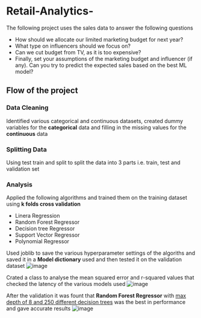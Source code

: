 # Retail-Analytics-
The following project uses the sales data to answer the following questions
* How should we allocate our limited marketing budget for next year?
* What type on influencers should we focus on?
* Can we cut budget from TV, as it is too expensive?
* Finally, set your assumptions of the marketing budget and influencer (if any). Can you try to predict the expected sales based on the best ML model?

## Flow of the project 

### Data Cleaning
Identified various categorical and continuous datasets, created dummy variables for the <b>categorical</b> data and filling in the missing values for the <b>continuous</b> data

### Splitting Data
Using test train and split to split the data into 3 parts i.e. train, test and validation set

### Analysis 
Applied the following algorithms and trained them on the training dataset using <b>k folds cross validation</b>
* Linera Regression
* Random Forest Regressor
* Decision tree Regressor 
* Support Vector Regressor 
* Polynomial Regressor 

Used joblib to save the various hyperparameter settings of the algoriths and saved it in a <b>Model dictionary</b> used and then tested it on the validation dataset
![image](https://user-images.githubusercontent.com/69895829/124377191-50acbd80-dcc8-11eb-9f10-66a2c443a950.png)


Crated a class to analyse the mean squared error and r-squared values that checked the latency of the various models used
![image](https://user-images.githubusercontent.com/69895829/124377165-3246c200-dcc8-11eb-8e8c-189c82674983.png)

After the validation it was fount that <b>Random Forest Regressor</b> with <u>max depth of 8 and 250 different decision trees</u> was the best in performance and gave accurate results 
![image](https://user-images.githubusercontent.com/69895829/124377210-79cd4e00-dcc8-11eb-955d-6c9e4fefa22b.png)


